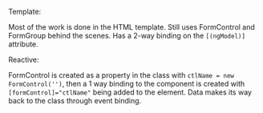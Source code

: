 Template:

Most of the work is done in the HTML template.  Still uses FormControl and FormGroup behind the scenes.  Has a 2-way binding on the `[(ngModel)]` attribute.

Reactive:

FormControl is created as a property in the class with `ctlName = new FormControl('')`, then a 1 way binding to the component is created with `[formControl]="ctlName"` being added to the element.  Data makes its way back to the class through event binding.